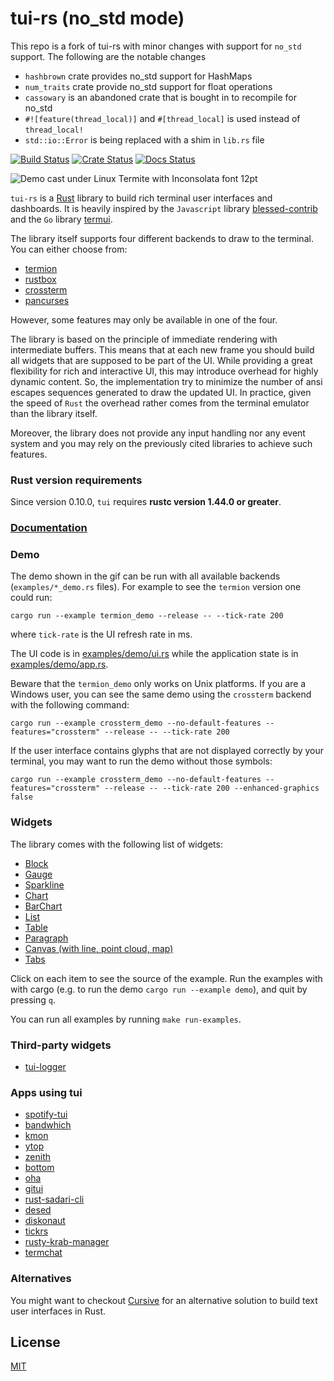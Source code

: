 # tui-rs (no_std mode)

This repo is a fork of tui-rs with minor changes with support for `no_std` support. The following are the notable changes
- `hashbrown` crate provides no_std support for HashMaps
- `num_traits` crate provide no_std support for float operations
- `cassowary` is an abandoned crate that is bought in to recompile for no_std
- `#![feature(thread_local)]` and `#[thread_local]` is used instead of `thread_local!`
- `std::io::Error` is being replaced with a shim in `lib.rs` file

[![Build Status](https://github.com/fdehau/tui-rs/workflows/CI/badge.svg)](https://github.com/fdehau/tui-rs/actions?query=workflow%3ACI+)
[![Crate Status](https://img.shields.io/crates/v/tui.svg)](https://crates.io/crates/tui)
[![Docs Status](https://docs.rs/tui/badge.svg)](https://docs.rs/crate/tui/)

<img src="./assets/demo.gif" alt="Demo cast under Linux Termite with Inconsolata font 12pt">

`tui-rs` is a [Rust](https://www.rust-lang.org) library to build rich terminal
user interfaces and dashboards. It is heavily inspired by the `Javascript`
library [blessed-contrib](https://github.com/yaronn/blessed-contrib) and the
`Go` library [termui](https://github.com/gizak/termui).

The library itself supports four different backends to draw to the terminal. You
can either choose from:

  - [termion](https://github.com/ticki/termion)
  - [rustbox](https://github.com/gchp/rustbox)
  - [crossterm](https://github.com/crossterm-rs/crossterm)
  - [pancurses](https://github.com/ihalila/pancurses)

However, some features may only be available in one of the four.

The library is based on the principle of immediate rendering with intermediate
buffers. This means that at each new frame you should build all widgets that are
supposed to be part of the UI. While providing a great flexibility for rich and
interactive UI, this may introduce overhead for highly dynamic content. So, the
implementation try to minimize the number of ansi escapes sequences generated to
draw the updated UI. In practice, given the speed of `Rust` the overhead rather
comes from the terminal emulator than the library itself.

Moreover, the library does not provide any input handling nor any event system and
you may rely on the previously cited libraries to achieve such features.

### Rust version requirements

Since version 0.10.0, `tui` requires **rustc version 1.44.0 or greater**.

### [Documentation](https://docs.rs/tui)

### Demo

The demo shown in the gif can be run with all available backends
(`examples/*_demo.rs` files). For example to see the `termion` version one could
run:

```
cargo run --example termion_demo --release -- --tick-rate 200
```

where `tick-rate` is the UI refresh rate in ms.

The UI code is in [examples/demo/ui.rs](examples/demo/ui.rs) while the
application state is in [examples/demo/app.rs](examples/demo/app.rs).

Beware that the `termion_demo` only works on Unix platforms. If you are a Windows user,
you can see the same demo using the `crossterm` backend with the following command:

```
cargo run --example crossterm_demo --no-default-features --features="crossterm" --release -- --tick-rate 200
```

If the user interface contains glyphs that are not displayed correctly by your terminal, you may want to run
the demo without those symbols:

```
cargo run --example crossterm_demo --no-default-features --features="crossterm" --release -- --tick-rate 200 --enhanced-graphics false
```

### Widgets

The library comes with the following list of widgets:

  * [Block](examples/block.rs)
  * [Gauge](examples/gauge.rs)
  * [Sparkline](examples/sparkline.rs)
  * [Chart](examples/chart.rs)
  * [BarChart](examples/barchart.rs)
  * [List](examples/list.rs)
  * [Table](examples/table.rs)
  * [Paragraph](examples/paragraph.rs)
  * [Canvas (with line, point cloud, map)](examples/canvas.rs)
  * [Tabs](examples/tabs.rs)

Click on each item to see the source of the example. Run the examples with with 
cargo (e.g. to run the demo `cargo run --example demo`), and quit by pressing `q`.

You can run all examples by running `make run-examples`.

### Third-party widgets

* [tui-logger](https://github.com/gin66/tui-logger)

### Apps using tui

* [spotify-tui](https://github.com/Rigellute/spotify-tui)
* [bandwhich](https://github.com/imsnif/bandwhich)
* [kmon](https://github.com/orhun/kmon)
* [ytop](https://github.com/cjbassi/ytop)
* [zenith](https://github.com/bvaisvil/zenith)
* [bottom](https://github.com/ClementTsang/bottom)
* [oha](https://github.com/hatoo/oha)
* [gitui](https://github.com/extrawurst/gitui)
* [rust-sadari-cli](https://github.com/24seconds/rust-sadari-cli)
* [desed](https://github.com/SoptikHa2/desed)
* [diskonaut](https://github.com/imsnif/diskonaut)
* [tickrs](https://github.com/tarkah/tickrs)
* [rusty-krab-manager](https://github.com/aryakaul/rusty-krab-manager)
* [termchat](https://github.com/lemunozm/termchat)

### Alternatives

You might want to checkout [Cursive](https://github.com/gyscos/Cursive) for an
alternative solution to build text user interfaces in Rust.

## License

[MIT](LICENSE)
